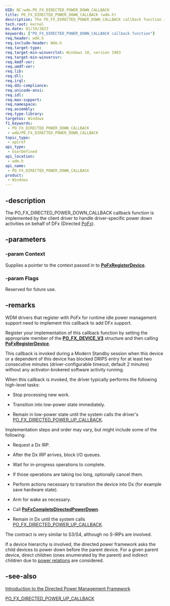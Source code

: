 ```yaml
---
UID: NC:wdm.PO_FX_DIRECTED_POWER_DOWN_CALLBACK
title: PO_FX_DIRECTED_POWER_DOWN_CALLBACK (wdm.h)
description: The PO_FX_DIRECTED_POWER_DOWN_CALLBACK callback function is implemented by the client driver to handle driver-specific power down activities on behalf of DFx.
tech.root: kernel
ms.date: 01/19/2023
keywords: ["PO_FX_DIRECTED_POWER_DOWN_CALLBACK callback function"]
req.header: wdm.h
req.include-header: Wdm.h
req.target-type: 
req.target-min-winverclnt: Windows 10, version 1903
req.target-min-winversvr: 
req.kmdf-ver: 
req.umdf-ver: 
req.lib: 
req.dll: 
req.irql: 
req.ddi-compliance: 
req.unicode-ansi: 
req.idl: 
req.max-support: 
req.namespace: 
req.assembly: 
req.type-library: 
targetos: Windows
f1_keywords:
 - PO_FX_DIRECTED_POWER_DOWN_CALLBACK
 - wdm/PO_FX_DIRECTED_POWER_DOWN_CALLBACK
topic_type:
 - apiref
api_type:
 - UserDefined
api_location:
 - wdm.h
api_name:
 - PO_FX_DIRECTED_POWER_DOWN_CALLBACK
product:
 - Windows
---
```


## -description

The PO_FX_DIRECTED_POWER_DOWN_CALLBACK callback function is implemented by the client driver to handle driver-specific power down activities on behalf of DFx (Directed [PoFx](/windows-hardware/drivers/kernel/overview-of-the-power-management-framework)).

## -parameters

### -param Context

Supplies a pointer to the context passed in to [**PoFxRegisterDevice**](./nf-wdm-pofxregisterdevice.md).

### -param Flags

Reserved for future use.

## -remarks

WDM drivers that register with PoFx for runtime idle power management support need to implement this callback to add DFx support.

Register your implementation of this callback function by setting the appropriate member of the [**PO_FX_DEVICE_V3**](ns-wdm-po_fx_device_v3.md) structure and then calling [**PoFxRegisterDevice**](./nf-wdm-pofxregisterdevice.md).

This callback is invoked during a Modern Standby session when this device or a dependent of this device has blocked DRIPS entry for at least two consecutive minutes (driver-configurable timeout, default 2 minutes) without any activator-brokered software activity running.

When this callback is invoked, the driver typically performs the following high-level tasks:

- Stop processing new work.

- Transition into low-power state immediately.

- Remain in low-power state until the system calls the driver's [PO_FX_DIRECTED_POWER_UP_CALLBACK](./nc-wdm-po_fx_directed_power_up_callback.md).

Implementation steps and order may vary, but might include some of the following:

- Request a Dx IRP.

- After the Dx IRP arrives, block I/O queues.

- Wait for in-progress operations to complete.

- If those operations are taking too long, optionally cancel them.

- Perform actions necessary to transition the device into Dx (for example save hardware state).

- Arm for wake as necessary.

- Call [**PoFxCompleteDirectedPowerDown**](./nf-wdm-pofxcompletedirectedpowerdown.md).

- Remain in Dx until the system calls [PO_FX_DIRECTED_POWER_UP_CALLBACK](./nc-wdm-po_fx_directed_power_up_callback.md).

The contract is very similar to S3/S4, although no S-IRPs are involved.

If a device hierarchy is involved, the directed power framework asks the child devices to power down before the parent device.  For a given parent device, direct children (ones enumerated by the parent) and indirect children due to [power relations](/windows-hardware/drivers/kernel/irp-mn-query-device-relations) are considered.

## -see-also

[Introduction to the Directed Power Management Framework](/windows-hardware/drivers/kernel/introduction-to-the-directed-power-management-framework)

[PO_FX_DIRECTED_POWER_UP_CALLBACK](./nc-wdm-po_fx_directed_power_up_callback.md)

